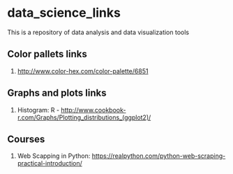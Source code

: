 # data_science_links
This is a repository of data analysis and data visualization tools 

## Color pallets links

1. http://www.color-hex.com/color-palette/6851


## Graphs and plots links

1. Histogram:
R - http://www.cookbook-r.com/Graphs/Plotting_distributions_(ggplot2)/

## Courses
1. Web Scapping in Python: https://realpython.com/python-web-scraping-practical-introduction/

